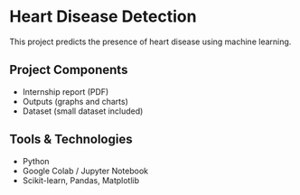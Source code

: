 # Heart Disease Detection

This project predicts the presence of heart disease using machine learning.

## Project Components
- Internship report (PDF)
- Outputs (graphs and charts)
- Dataset (small dataset included)

## Tools & Technologies
- Python
- Google Colab / Jupyter Notebook
- Scikit-learn, Pandas, Matplotlib